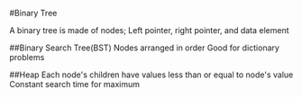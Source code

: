 #Binary Tree

A binary tree is made of nodes; 
Left pointer, right pointer, and data element

##Binary Search Tree(BST)
Nodes arranged in order
Good for dictionary problems

##Heap
Each node's children have values less than or equal to node's value
Constant search time for maximum



